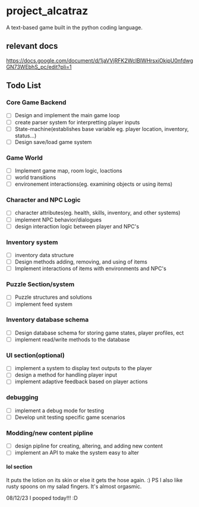 # project_alcatraz
A text-based game built in the python coding language.

## relevant docs
https://docs.google.com/document/d/1jaVVjRFK2WcIBlWHrsxiOkipU0nfdwgGN73WEbhS_pc/edit?pli=1 

## Todo List

### Core Game Backend
- [ ] Design and implement the main game loop
- [ ] create parser system for interpretting player inputs
- [ ] State-machine(establishes base variable eg. player location, inventory, status...)
- [ ] Design save/load game system

### Game World
- [ ] Implement game map, room logic, loactions
- [ ] world transitions
- [ ] environement interactions(eg. examining objects or using items)

### Character and NPC Logic
- [ ] character attributes(eg. health, skills, inventory, and other systems)
- [ ] implement NPC behavior/dialogues
- [ ] design interaction logic between player and NPC's

### Inventory system
- [ ] inventory data structure
- [ ] Design methods adding, removing, and using of items
- [ ] Implement interactions of items  with environments and NPC's

### Puzzle Section/system
- [ ] Puzzle structures and solutions
- [ ] implement feed system

### Inventory database schema
- [ ] Design database schema for storing game states, player profiles, ect
- [ ] implement read/write methods to the database

### UI section(optional)
- [ ] implement a system to display text outputs to the player
- [ ] design a method for handling player input
- [ ] implement adaptive feedback based on player actions

### debugging
- [ ] implement a debug mode for testing
- [ ] Develop unit testing specific game scenarios

### Modding/new content pipline
- [ ] design pipline for creating, altering, and adding new content
- [ ] implement an API to make the system easy to alter

#### lol section
It puts the lotion on its skin or else it gets the hose again. :)
PS I also like rusty spoons on my salad fingers. It's almost orgasmic.

08/12/23 I pooped today!!! :D
